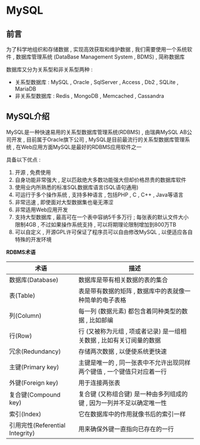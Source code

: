 # MySQL




<extoc></extoc>

## 前言

为了科学地组织和存储数据 , 实现高效获取和维护数据 , 我们需要使用一个系统软件 , 数据库管理系统 (DataBase Management System , BDMS) , 简称数据库

数据库又分为关系型和非关系型两种 : 

- 关系型数据库 : MySQL , Oracle , SqlServer , Access , Db2 , SQLite , MariaDB
- 非关系型数据库 : Redis , MongoDB , Memcached , Cassandra

## MySQL介绍

MySQL是一种快速易用的关系型数据库管理系统(RDBMS) , 由瑞典MySQL AB公司开发 , 目前属于Oracle旗下公司 , MySQL是目前最流行的关系型数据库管理系统 , 在Web应用方面MySQL是最好的RDBMS应用软件之一

具备以下优点 : 

1. 开源 , 免费使用
2. 自身功能非常强大 , 足以匹敌绝大多数功能强大但却价格昂贵的数据库软件
3. 使用业内所熟悉的标准SQL数据库语言(SQL语句通用)
4. 可运行于多个操作系统 , 支持多种语言 , 包括PHP , C , C++ , Java等语言
5. 非常迅速 , 即使面对大型数据集也毫无滞涩
6. 非常适用Web应用开发
7. 支持大型数据库 , 最高可在一个表中容纳5千多万行 ; 每张表的默认文件大小限制4GB , 不过如果操作系统支持 , 可以将期理论限制增加到800万TB
8. 可以自定义 , 开源GPL许可保证了程序员可以自由修改MySQL , 以便适应各自特殊的开发环境

**RDBMS术语**

| 术语                          | 描述                                       |
| --------------------------- | ---------------------------------------- |
| 数据库(Database)               | 数据库是带有相关数据的表的集合                          |
| 表(Table)                    | 表是带有数据的矩阵 , 数据库中的表就像一种简单的电子表格            |
| 列(Column)                   | 每一列 (数据元素) 都包含着同种类型的数据 , 比如邮编            |
| 行(Row)                      | 行 (又被称为元组 , 项或者记录) 是一组相关数据  , 比如有关订阅量的数据 |
| 冗余(Redundancy)              | 存储两次数据 , 以便使系统更快速                        |
| 主键(Primary key)             | 主键是唯一的 , 同一张表中不允许出现同样两个键值 , 一个键值只对应着一行   |
| 外键(Foreign key)             | 用于连接两张表                                  |
| 复合键(Compound key)           | 复合键 (又称组合键) 是一种由多列组成的键 , 因为一列并不足以确定唯一性   |
| 索引(Index)                   | 它在数据库中的作用就像书后的索引一样                       |
| 引用完性(Referential Integrity) | 用来确保外键一直指向已存在的一行                         |

